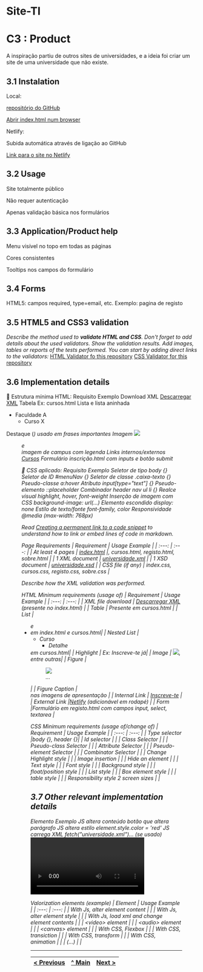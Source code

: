 # Site-TI

# C3 : Product

A inspiração partiu de outros sites de universidades, e a ideia foi criar um site de uma universidade que não existe.

## 3.1 Instalation

Local:

[repositório do GitHub](https://github.com/inf24tig38/inf24tig38)

[Abrir index.html num browser](https://github.com/inf24tig38/inf24tig38/blob/main/index.html)

Netlify:

Subida automática através de ligação ao GitHub

[Link para o site no Netlify](https://inf24tig38.netlify.app/)

## 3.2 Usage

Site totalmente público

Não requer autenticação

Apenas validação básica nos formulários

## 3.3 Application/Product help

Menu visível no topo em todas as páginas

Cores consistentes

Tooltips nos campos do formulário

## 3.4 Forms

HTML5: campos required, type=email, etc.
Exemplo: pagina de registo

## 3.5 HTML5 and CSS3 validation

_Describe the method used to **validate HTML and CSS**. Don't forget to add details about the used validators. Show the validation results._
_Add images, tables or reports of the tests performed._
_You can start by adding direct links to the validators:_
[HTML Validator fo this repository](https://validator.w3.org/nu/?showsource=yes&showoutline=yes&showimagereport=yes&doc=https%3A%2F%2Fgithub.com%2FexemploTrabalho%2Freport_inf-ti)
[CSS Validator for this repository](https://jigsaw.w3.org/css-validator/validator?uri=https%3A%2F%2Fgithub.com%2FexemploTrabalho%2Freport_inf-ti&profile=css3svg&usermedium=all&warning=1&vextwarning=&lang=en)

## 3.6 Implementation details

📑 Estrutura mínima HTML:
Requisito	Exemplo
Download XML	<a href="universidade.xml" download>Descarregar XML</a>
Tabela	Ex: cursos.html
Lista e lista aninhada	<ul><li>Faculdade A<ul><li>Curso X</li></ul></li></ul>
Destaque (<em>)	usado em frases importantes
Imagem	<img src="img/logo.png">
<figure> e <figcaption>	imagem de campus com legenda
Links internos/externos	<a href="cursos.html">Cursos</a>
Formulário	inscrição.html com inputs e botão submit

🎨 CSS aplicado:
Requisito	Exemplo
Seletor de tipo	body {}
Seletor de ID	#menuNav {}
Seletor de classe	.caixa-texto {}
Pseudo-classe	a:hover
Atributo	input[type="text"] {}
Pseudo-elemento	::placeholder
Combinador	header nav ul li {}
Realce visual	highlight, hover, font-weight
Inserção de imagem com CSS	background-image: url(...)
Elemento escondido	display: none
Estilo de texto/fonte	font-family, color
Responsividade	@media (max-width: 768px)

Read [Creating a permanent link to a code snippet](https://docs.github.com/en/get-started/writing-on-github/working-with-advanced-formatting/creating-a-permanent-link-to-a-code-snippet) to understand how to link or embed lines of code in markdown.

Page Requirements
| Requirement | Usage Example |
| :---: | :---: |
| At least 4 pages | [index.html]([https://github.com/inf24tig38/inf24tig38/blob/main/xml/universidade.xml](https://inf24tig38.netlify.app/)) |, cursos.html, registo.html, sobre.html |
| 1 XML document | [universidade.xml](https://github.com/inf24tig38/inf24tig38/blob/main/xml/universidade.xml) |
| 1 XSD document | [universidade.xsd](https://github.com/inf24tig38/inf24tig38/blob/main/xml/universidade.xsd) |
| CSS file (if any) | index.css, cursos.css, registo.css, sobre.css |

Describe how the XML validation was performed.

HTML Minimum requirements (usage of)
| Requirement | Usage Example |
| :---: | :---: |
| XML file download | <a href="xml/universidade.xml" download>Descarregar XML</a> (presente no index.html) |
| Table | Presente em cursos.html |
| List |<ul> e <li> em index.html e cursos.html|
| Nested List |<ul><li>Curso<ul><li>Detalhe</li></ul></li></ul> em cursos.html|
| Highlight | Ex: <em>Inscreve-te já</em>|
| Image |	<img src="img/campus.jpg">, entre outras|
| Figure | <figure><img src="img/sobre4k.png"><figcaption>...</figcaption></figure>  |
| Figure Caption      |<figcaption> nas imagens de apresentação |
| Internal Link | <a href="registo.html">Inscreve-te</a>     |
| External Link |<a href="https://netlify.app">Netlify</a> (adicionável em rodapé) |
| Form |Formulário em registo.html com campos input, select, textarea |

CSS Minimum requirements (usage of/change of)
| Requirement | Usage Example |
| :---: | :---: |
| Type selector |body {}, header {}|
| Id selector |       |
| Class Selector |       |
| Pseudo-class Selector |       |
| Attribute Selector |       |
| Pseudo-element Selector |       |
| Combinator Selector |       |
| Change Highlight style |       |
| Image insertion |       |
| Hide an element |       |
| Text style |       |
| Font style |       |
| Background style |       |
| float/position style |       |
| List style |       |
| Box element style |       |
| table style |       |
| Responsibility style 2 screen sizes |       |

## 3.7 Other relevant implementation details

Elemento	                          Exemplo
JS altera conteúdo	        botão que altera parágrafo
JS altera estilo	          element.style.color = 'red'
JS carrega XML	            fetch("universidade.xml")... (se usado)
<video> ou <audio>	        (opcional)
CSS Flexbox	                layout responsivo com display: flex
CSS animações/transições	  transition: all 0.3s

Valorization elements (example)
| Element | Usage Example |
| :---: | :---: |
| With Js, alter element content |       |
| With Js, alter element style |       |
| With Js, load xml and change element contents |       |
| &lt;video&gt; element |       |
| &lt;audio&gt; element |       |
| &lt;canvas&gt; element |       |
| With CSS, Flexbox |       |
| With CSS, transiction |       |
| With CSS, transform |       |
| With CSS, animation |       |
| (...) |       |




---
[< Previous](c2.md) | [^ Main](../../../) | [Next >](c4.md)
:--- | :---: | ---: 
